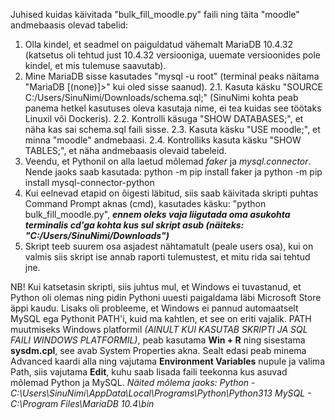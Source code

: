 Juhised kuidas käivitada "bulk_fill_moodle.py" faili ning täita "moodle" andmebaasis olevad tabelid:

1. Olla kindel, et seadmel on paiguldatud vähemalt MariaDB 10.4.32 (katsetus oli tehtud just 10.4.32 versiooniga, uuemate versioonides pole kindel, et mis tulemuse saavutab).
2. Mine MariaDB sisse kasutades "mysql -u root" (terminal peaks näitama "MariaDB [(none)]>" kui oled sisse saanud).
    2.1. Kasuta käsku "SOURCE C:/Users/SinuNimi/Downloads/schema.sql;" (SinuNimi kohta peab panema hetkel kasutuses oleva kasutaja nime, ei tea kuidas see töötaks Linuxil või Dockeris).
    2.2. Kontrolli käsuga "SHOW DATABASES;", et näha kas sai schema.sql faili sisse.
    2.3. Kasuta käsku "USE moodle;", et minna "moodle" andmebaasi.
    2.4. Kontrolliks kasuta käsku "SHOW TABLES;", et näha andmebaasis olevaid tabeleid.
3. Veendu, et Pythonil on alla laetud mõlemad _faker_ ja _mysql.connector_. Nende jaoks saab kasutada: python -m pip install faker ja python -m pip install mysql-connector-python
4. Kui eelnevad etapid on õigesti läbitud, siis saab käivitada skripti puhtas Command Prompt aknas (cmd), kasutades käsku: "python bulk_fill_moodle.py", **_ennem oleks vaja liigutada oma asukohta terminalis cd'ga kohta kus sul skript asub (näiteks: "C:/Users/SinuNimi/Downloads")_**
5. Skript teeb suurem osa asjadest nähtamatult (peale users osa), kui on valmis siis skript ise annab raporti tulemustest, et mitu rida sai tehtud jne.


NB! Kui katsetasin skripti, siis juhtus mul, et Windows ei tuvastanud, et Python oli olemas ning pidin Pythoni uuesti paigaldama läbi Microsoft Store äppi kaudu. Lisaks oli probleeme, et Windows ei pannud automaatselt MySQL ega Pythonit PATH'i, kuid ma kahtlen, et see on eriti vajalik.
PATH muutmiseks Windows platformil _(AINULT KUI KASUTAB SKRIPTI JA SQL FAILI WINDOWS PLATFORMIL)_, peab kasutama **Win + R** ning sisestama **sysdm.cpl**, see avab System Properties akna. Sealt edasi peab minema Advanced kaardi alla ning vajutama **Environment Variables** nupule ja valima Path, siis vajutama **Edit**, kuhu saab lisada faili teekonna kus asuvad mõlemad Python ja MySQL.
_Näited mõlema jaoks:
    Python - C:\Users\SinuNimi\AppData\Local\Programs\Python\Python313
    MySQL  - C:\Program Files\MariaDB 10.4\bin_
